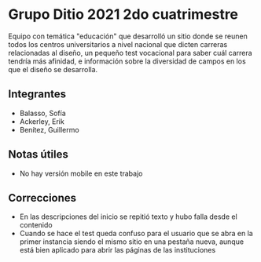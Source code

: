 # Grupo Ditio 2021 2do cuatrimestre
Equipo con temática "educación" que desarrolló un sitio donde se reunen todos los centros universitarios a nivel nacional que dicten carreras relacionadas al diseño, un pequeño test vocacional para saber cuál carrera tendría más afinidad, e información sobre la diversidad de campos en los que el diseño se desarrolla.

## Integrantes
* Balasso, Sofía
* Ackerley, Erik
* Benítez, Guillermo
## Notas útiles
* No hay versión mobile en este trabajo
## Correcciones
* En las descripciones del inicio se repitió texto y hubo falla desde el contenido
* Cuando se hace el test queda confuso para el usuario que se abra en la primer instancia siendo el mismo sitio en una pestaña nueva, aunque está bien aplicado para abrir las páginas de las instituciones

